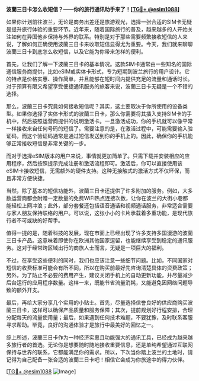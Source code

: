 **波蘭三日卡怎么收短信？——你的旅行通讯助手来了！[[TG💪+ @esim1088](https://t.me/s/esim1088)]**

如果你计划前往波兰，无论是商务出差还是旅游观光，选择一张合适的SIM卡无疑是提升旅行体验的重要环节。近年来，随着国际旅行的普及，越来越多的人开始关注如何在异国他乡保持与外界的联系。特别是对于那些需要频繁接收短信的人来说，了解如何正确使用波蘭三日卡来收取短信显得尤为重要。今天，我们就来聊聊波蘭三日卡到底怎么收短信，以及它能为你带来怎样的便利。

首先，让我们了解一下波蘭三日卡的基本情况。这款SIM卡通常由一些知名的国际通信服务商提供，比如eSIM或实体卡形式，专为短期到波兰旅行的用户设计。它的特点是价格实惠、操作简单，并且能够在短时间内提供充足的流量和通话时长。对于预算有限又希望享受便捷通讯服务的旅客来说，波蘭三日卡无疑是一个不错的选择。

那么，波蘭三日卡究竟如何接收短信呢？其实，这主要取决于你所使用的设备类型。如果你选择了实体卡形式的波蘭三日卡，那么你需要将其插入支持SIM卡的手机中，然后按照运营商提供的说明激活卡。一旦激活成功，你的手机就可以像平常一样接收来自任何号码的短信了。需要注意的是，在激活过程中，可能需要输入验证码，而这个验证码通常是通过短信发送到你的手机上的。因此，确保你的手机能够正常接收短信是非常关键的一步。

而对于选择eSIM版本的用户来说，事情就更加简单了。只需下载并安装相应的应用程序，然后按照提示完成注册和激活流程即可。激活后，你可以直接使用该eSIM卡接收短信，无需额外的硬件支持。这种无接触式的激活方式不仅环保，而且非常方便快捷。

当然，除了基本的短信功能外，波蘭三日卡还提供了许多附加的服务。例如，大多数运营商都会附赠一定数量的免费WiFi热点连接次数，让你在波兰的大街小巷都能轻松上网冲浪；此外，部分套餐还包括语音通话和视频通话服务，非常适合需要与家人朋友保持联络的用户。可以说，这张小小的卡片承载着多重功能，是现代旅行者不可或缺的好帮手。

值得一提的是，随着科技的发展，现在市面上已经出现了许多支持多国漫游的波蘭三日卡产品。这意味着即使你在欧洲其他国家逗留，也能继续享受到稳定的通讯服务。这对于经常跨区域出行的商旅人士而言，无疑是一项巨大的福利。

不过，在享受这些便利的同时，我们也应该注意一些细节问题。比如，不同国家对短信的收费标准可能会有所不同，所以在购买前最好先咨询清楚具体的资费政策；另外，为了防止不必要的费用产生，建议关闭手机上的自动更新功能，并尽量减少后台运行的应用程序数量。这样一来，既能节省流量消耗，又能避免因网络问题导致的额外开支。

最后，再给大家分享几个实用的小贴士。首先，尽量选择信誉良好的供应商购买波蘭三日卡，这样可以确保产品质量和服务保障；其次，提前规划好行程安排，合理分配每天的流量使用量；最后，如果遇到任何技术难题，不要犹豫，及时联系客服寻求帮助。毕竟，良好的沟通体验才是旅行中最美好的回忆之一。

综上所述，波蘭三日卡作为一种经济实惠且功能强大的通讯工具，已经成为越来越多旅行者的首选。无论你是想要随时随地接收重要信息，还是单纯希望通过互联网保持与世界的联系，它都能满足你的需求。所以，下次当你踏上波兰的土地时，请记得为自己配备一张合适的波蘭三日卡吧！相信它会成为你旅途中的得力伙伴。

[[TG💪+ @esim1088](https://t.me/s/esim1088) ![Image](https://i.postimg.cc/4NQfJmqS/Snipaste-2025-05-13-00-14-12.png)]